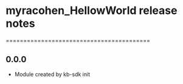# myracohen_HellowWorld release notes
=========================================

0.0.0
-----
* Module created by kb-sdk init
